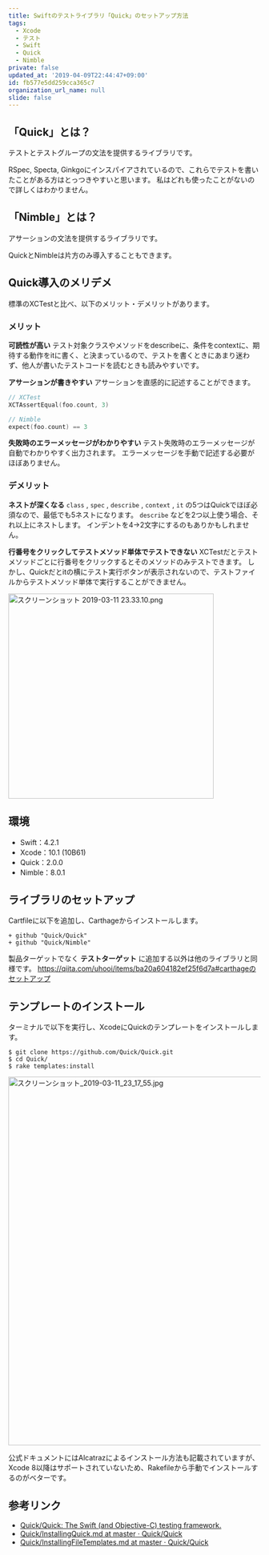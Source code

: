 ```yaml
---
title: Swiftのテストライブラリ「Quick」のセットアップ方法
tags:
  - Xcode
  - テスト
  - Swift
  - Quick
  - Nimble
private: false
updated_at: '2019-04-09T22:44:47+09:00'
id: fb577e5dd259cca365c7
organization_url_name: null
slide: false
---
```

## 「Quick」とは？

テストとテストグループの文法を提供するライブラリです。

RSpec, Specta, Ginkgoにインスパイアされているので、これらでテストを書いたことがある方はとっつきやすいと思います。
私はどれも使ったことがないので詳しくはわかりません。

## 「Nimble」とは？

アサーションの文法を提供するライブラリです。

QuickとNimbleは片方のみ導入することもできます。

## Quick導入のメリデメ

標準のXCTestと比べ、以下のメリット・デメリットがあります。

### メリット

__可読性が高い__
テスト対象クラスやメソッドをdescribeに、条件をcontextに、期待する動作をitに書く、と決まっているので、テストを書くときにあまり迷わず、他人が書いたテストコードを読むときも読みやすいです。

__アサーションが書きやすい__
アサーションを直感的に記述することができます。

```swift
// XCTest
XCTAssertEqual(foo.count, 3)

// Nimble
expect(foo.count) == 3
```

__失敗時のエラーメッセージがわかりやすい__
テスト失敗時のエラーメッセージが自動でわかりやすく出力されます。
エラーメッセージを手動で記述する必要がほぼありません。

### デメリット

__ネストが深くなる__
`class` , `spec` , `describe` , `context` , `it` の5つはQuickでほぼ必須なので、最低でも5ネストになります。
`describe` などを2つ以上使う場合、それ以上にネストします。
インデントを4→2文字にするのもありかもしれません。

__行番号をクリックしてテストメソッド単体でテストできない__
XCTestだとテストメソッドごとに行番号をクリックするとそのメソッドのみテストできます。
しかし、Quickだとitの横にテスト実行ボタンが表示されないので、テストファイルからテストメソッド単体で実行することができません。

<img width="410" alt="スクリーンショット 2019-03-11 23.33.10.png" src="https://qiita-image-store.s3.amazonaws.com/0/138245/1c47d338-7b3d-258a-79f9-242651de43fd.png">


## 環境

- Swift：4.2.1
- Xcode：10.1 (10B61)
- Quick：2.0.0
- Nimble：8.0.1

## ライブラリのセットアップ

Cartfileに以下を追加し、Carthageからインストールします。

```diff:Cartfile
+ github "Quick/Quick"
+ github "Quick/Nimble"
```
製品ターゲットでなく __テストターゲット__ に追加する以外は他のライブラリと同様です。
https://qiita.com/uhooi/items/ba20a604182ef25f6d7a#carthageのセットアップ

## テンプレートのインストール

ターミナルで以下を実行し、XcodeにQuickのテンプレートをインストールします。

```shell-session
$ git clone https://github.com/Quick/Quick.git
$ cd Quick/
$ rake templates:install
```

<img width="737" alt="スクリーンショット_2019-03-11_23_17_55.jpg" src="https://qiita-image-store.s3.amazonaws.com/0/138245/91b4452c-cc3f-3269-4ffe-d8898592f906.jpeg">

公式ドキュメントにはAlcatrazによるインストール方法も記載されていますが、Xcode 8以降はサポートされていないため、Rakefileから手動でインストールするのがベターです。

## 参考リンク

- [Quick/Quick: The Swift (and Objective-C) testing framework.](https://github.com/Quick/Quick)
- [Quick/InstallingQuick.md at master · Quick/Quick](https://github.com/Quick/Quick/blob/master/Documentation/ja/InstallingQuick.md)
- [Quick/InstallingFileTemplates.md at master · Quick/Quick](https://github.com/Quick/Quick/blob/master/Documentation/ja/InstallingFileTemplates.md)
